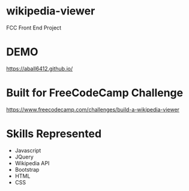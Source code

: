 # wikipedia-viewer
FCC Front End Project

# DEMO
https://aball6412.github.io/

# Built for FreeCodeCamp Challenge
https://www.freecodecamp.com/challenges/build-a-wikipedia-viewer

# Skills Represented

+ Javascript
+ JQuery
+ Wikipedia API
+ Bootstrap
+ HTML
+ CSS

